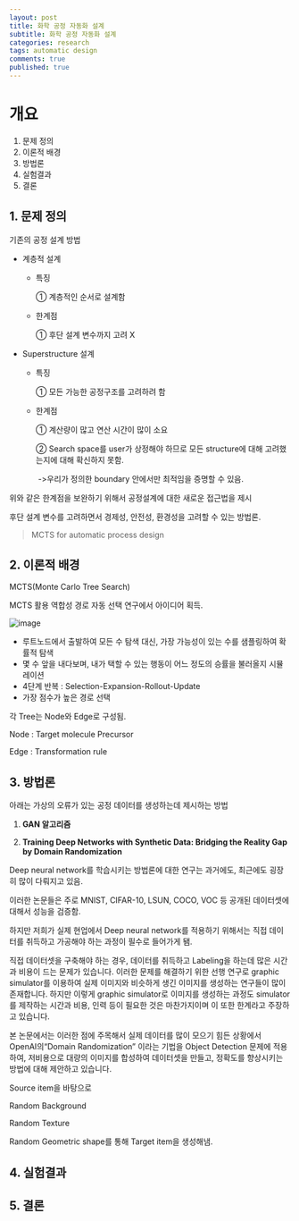 ```yaml
---
layout: post
title: 화학 공정 자동화 설계
subtitle: 화학 공정 자동화 설계
categories: research
tags: automatic design
comments: true
published: true
---
```

# 개요

1. 문제 정의
2. 이론적 배경
3. 방법론
4. 실험결과
5. 결론

## 1. 문제 정의

기존의 공정 설계 방법

- 계층적 설계
  - 특징

    ① 계층적인 순서로 설계함

  - 한계점

    ① 후단 설계 변수까지 고려 X

- Superstructure 설계

  - 특징

    ① 모든 가능한 공정구조를 고려하려 함

  - 한계점

    ① 계산량이 많고 연산 시간이 많이 소요

    ② Search space를 user가 상정해야 하므로 모든 structure에 대해 고려했는지에 대해 확신하지 못함.

    ​	->우리가 정의한 boundary 안에서만 최적임을 증명할 수 있음.
    
    

위와 같은 한계점을 보완하기 위해서 공정설계에 대한 새로운 접근법을 제시

후단 설계 변수를 고려하면서 경제성, 안전성, 환경성을 고려할 수 있는 방법론.

> MCTS for automatic process design



## 2. 이론적 배경

MCTS(Monte Carlo Tree Search)

MCTS 활용 역합성 경로 자동 선택 연구에서 아이디어 획득.

![image](https://user-images.githubusercontent.com/55575547/101718773-41c0ac80-3ae5-11eb-9ba2-ae49587598f2.png)

- 루트노드에서 출발하여 모든 수 탐색 대신, 가장 가능성이 있는 수를 샘플링하여 확률적 탐색
- 몇 수 앞을 내다보며, 내가 택할 수 있는 행동이 어느 정도의 승률을 불러올지 시뮬레이션
- 4단계 반복 : Selection-Expansion-Rollout-Update
- 가장 점수가 높은 경로 선택



각 Tree는 Node와 Edge로 구성됨.

Node : Target molecule Precursor

Edge : Transformation rule


## 3. 방법론



아래는 가상의 오류가 있는 공정 데이터를 생성하는데 제시하는 방법

1. **GAN 알고리즘**





2. **Training Deep Networks with Synthetic Data: Bridging the Reality Gap by Domain Randomization**

Deep neural network를 학습시키는 방법론에 대한 연구는 과거에도, 최근에도 굉장히 많이 다뤄지고 있음.

이러한 논문들은 주로 MNIST, CIFAR-10, LSUN, COCO, VOC 등 공개된 데이터셋에 대해서 성능을 검증함.

하지만 저희가 실제 현업에서 Deep neural network를 적용하기 위해서는 직접 데이터를 취득하고 가공해야 하는 과정이 필수로 들어가게 됌.



직접 데이터셋을 구축해야 하는 경우, 데이터를 취득하고 Labeling을 하는데 많은 시간과 비용이 드는 문제가 있습니다. 이러한 문제를 해결하기 위한 선행 연구로 graphic simulator를 이용하여 실제 이미지와 비슷하게 생긴 이미지를 생성하는 연구들이 많이 존재합니다. 하지만 이렇게 graphic simulator로 이미지를 생성하는 과정도 simulator를 제작하는 시간과 비용, 인력 등이 필요한 것은 마찬가지이며 이 또한 한계라고 주장하고 있습니다.



본 논문에서는 이러한 점에 주목해서 실제 데이터를 많이 모으기 힘든 상황에서 OpenAI의“Domain Randomization” 이라는 기법을 Object Detection 문제에 적용하여, 저비용으로 대량의 이미지를 합성하여 데이터셋을 만들고, 정확도를 향상시키는 방법에 대해 제안하고 있습니다.



Source item을 바탕으로

Random Background

Random Texture

Random Geometric shape를 통해 Target item을 생성해냄.



## 4. 실험결과





## 5. 결론

